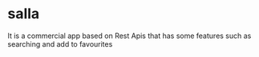 # salla
It is a commercial app based on Rest Apis that has some features such as searching and add to favourites
